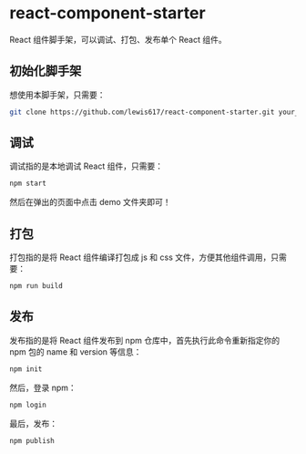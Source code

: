 # react-component-starter
React 组件脚手架，可以调试、打包、发布单个 React 组件。

## 初始化脚手架

想使用本脚手架，只需要：

```sh
git clone https://github.com/lewis617/react-component-starter.git your_component_name
```

## 调试

调试指的是本地调试 React 组件，只需要：

```sh
npm start
```

然后在弹出的页面中点击 demo 文件夹即可！

## 打包

打包指的是将 React 组件编译打包成 js 和 css 文件，方便其他组件调用，只需要：

```sh
npm run build
```

## 发布

发布指的是将 React 组件发布到 npm 仓库中，首先执行此命令重新指定你的 npm 包的 name 和 version 等信息：

```sh
npm init
```

然后，登录 npm：

```sh
npm login
```

最后，发布：

```sh
npm publish
```
